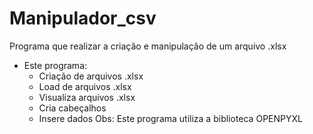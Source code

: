 # Manipulador_csv
Programa que realizar a criação e manipulação de um arquivo .xlsx

  - Este programa:
      - Criação de arquivos .xlsx
      - Load de arquivos .xlsx
      - Visualiza arquivos .xlsx
      - Cria cabeçalhos
      - Insere dados
  Obs: Este programa utiliza a biblioteca OPENPYXL  
